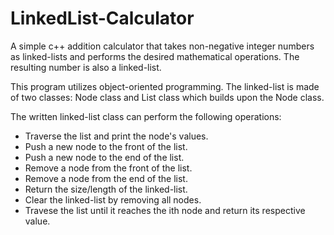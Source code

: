 # LinkedList-Calculator
A simple c++ addition calculator that takes non-negative integer numbers as linked-lists and performs the desired mathematical operations. The resulting number is also a linked-list.


This program utilizes object-oriented programming.
The linked-list is made of two classes: Node class and List class which builds upon the Node class. 

The written linked-list class can perform the following operations:
* Traverse the list and print the node's values.
* Push a new node to the front of the list.
* Push a new node to the end of the list.
* Remove a node from the front of the list.
* Remove a node from the end of the list.
* Return the size/length of the linked-list.
* Clear the linked-list by removing all nodes.
* Travese the list until it reaches the ith node and return its respective value.
